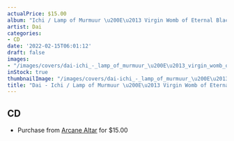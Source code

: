 ```yaml
---
actualPrice: $15.00
album: "Ichi / Lamp of Murmuur \u200E\u2013 Virgin Womb of Eternal Black Terror"
artist: Dai
categories:
- CD
date: '2022-02-15T06:01:12'
draft: false
images:
- "/images/covers/dai-ichi_-_lamp_of_murmuur_\u200E\u2013_virgin_womb_of_eternal_black_terror.jpg"
inStock: true
thumbnailImage: "/images/covers/dai-ichi_-_lamp_of_murmuur_\u200E\u2013_virgin_womb_of_eternal_black_terror-thumb.jpg"
title: "Dai - Ichi / Lamp of Murmuur \u200E\u2013 Virgin Womb of Eternal Black Terror"
---
```


## CD
* Purchase from [Arcane Altar](https://arcanealtar.bigcartel.com/product/dai-ichi-lamp-of-murmuur-virgin-womb-of-eternal-black-terror-cd) for $15.00
